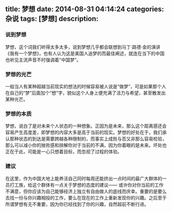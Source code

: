 title: 梦想
date: 2014-08-31 04:14:24
categories: 杂说
tags: [梦想]
description: 
---
### 说到梦想
梦想，这个词我们听得太多太多，说到梦想几乎都会联想到马丁·路德·金的演讲《我有一个梦想》，也有人认为这是美国人追梦的而最佳阐述，就连在当下的中国也听见主流声音不时强调着“中国梦”。

### 梦想的光芒
一般当人有某种超越当前现实的想法的时候容易被人说是“做梦”，可是如果那个人在自己的“梦”后面加个“想”字，貌似这个人身上便充满了活力与希望，甚至散发出某种光芒。

### 梦想的本质
梦想，说白了是对未来个人状态的一种想象。正因为是未来，那么这个距离感还会容易产生高度差，即梦想的内容大多是高于当前的现实。梦想的好处在于，我们承认那种状态的到达是需要跨越各种限制的，而事实上成败与否又非那么容易检验，那么可以减小你的挫败感和排解你对于当前的不满，因为你着眼的是未来。坏处也正在于此，可能是一心只想着目标，而忽视了过程的体验。

### 建议
在这里，作为中国大地上能养活自己同时每周还能挤出一点时间的最广大群体的一员打工族，给这个群体有一点关于梦想的态度的建议——
或许你对你当前的工作不满意，但你应该为自己能够经济上独立有自由做人的底线而庆幸。重要的是要么去找一份与你兴趣相投的工作，要么在现在的工作上重新发现你的兴趣。之后至于所谓梦想有无不重要，因为你已经找到了你的兴趣，自然超前不断行进。